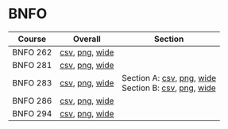 # BNFO

| Course | Overall | Section |
| ------ | ------- | ------- |
| BNFO 262 | [csv](https://github.com/UCSD-Historical-Enrollment-Data/2025Winter/blob/main/overall/BNFO%20262.csv), [png](https://raw.githubusercontent.com/UCSD-Historical-Enrollment-Data/2025Winter/main/plot_overall/BNFO%20262.png), [wide](https://raw.githubusercontent.com/UCSD-Historical-Enrollment-Data/2025Winter/main/plot_overall_wide/BNFO%20262.png) |  |
| BNFO 281 | [csv](https://github.com/UCSD-Historical-Enrollment-Data/2025Winter/blob/main/overall/BNFO%20281.csv), [png](https://raw.githubusercontent.com/UCSD-Historical-Enrollment-Data/2025Winter/main/plot_overall/BNFO%20281.png), [wide](https://raw.githubusercontent.com/UCSD-Historical-Enrollment-Data/2025Winter/main/plot_overall_wide/BNFO%20281.png) |  |
| BNFO 283 | [csv](https://github.com/UCSD-Historical-Enrollment-Data/2025Winter/blob/main/overall/BNFO%20283.csv), [png](https://raw.githubusercontent.com/UCSD-Historical-Enrollment-Data/2025Winter/main/plot_overall/BNFO%20283.png), [wide](https://raw.githubusercontent.com/UCSD-Historical-Enrollment-Data/2025Winter/main/plot_overall_wide/BNFO%20283.png) | Section A: [csv](https://github.com/UCSD-Historical-Enrollment-Data/2025Winter/blob/main/section/BNFO%20283_A.csv), [png](https://raw.githubusercontent.com/UCSD-Historical-Enrollment-Data/2025Winter/main/plot_section/BNFO%20283_A.png), [wide](https://raw.githubusercontent.com/UCSD-Historical-Enrollment-Data/2025Winter/main/plot_section_wide/BNFO%20283_A.png)<br>Section B: [csv](https://github.com/UCSD-Historical-Enrollment-Data/2025Winter/blob/main/section/BNFO%20283_B.csv), [png](https://raw.githubusercontent.com/UCSD-Historical-Enrollment-Data/2025Winter/main/plot_section/BNFO%20283_B.png), [wide](https://raw.githubusercontent.com/UCSD-Historical-Enrollment-Data/2025Winter/main/plot_section_wide/BNFO%20283_B.png) |
| BNFO 286 | [csv](https://github.com/UCSD-Historical-Enrollment-Data/2025Winter/blob/main/overall/BNFO%20286.csv), [png](https://raw.githubusercontent.com/UCSD-Historical-Enrollment-Data/2025Winter/main/plot_overall/BNFO%20286.png), [wide](https://raw.githubusercontent.com/UCSD-Historical-Enrollment-Data/2025Winter/main/plot_overall_wide/BNFO%20286.png) |  |
| BNFO 294 | [csv](https://github.com/UCSD-Historical-Enrollment-Data/2025Winter/blob/main/overall/BNFO%20294.csv), [png](https://raw.githubusercontent.com/UCSD-Historical-Enrollment-Data/2025Winter/main/plot_overall/BNFO%20294.png), [wide](https://raw.githubusercontent.com/UCSD-Historical-Enrollment-Data/2025Winter/main/plot_overall_wide/BNFO%20294.png) |  |
